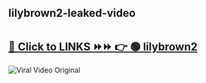 
 ## lilybrown2-leaked-video 

# <h2><a href="https://clipsfans.com/lilybrown2&ref=git">🔗 Click to LINKS ⏩⏩ 👉 🟢 lilybrown2 </a></h2>

<a href="https://clipsfans.com/lilybrown2&ref=git" rel="nofollow" data-target="animated-image.originalLink"><img src="https://i.ibb.co.com/xMMVF88/686577567.gif" alt="Viral Video Original" style="max-width: 100%; display: inline-block;" data-target="animated-image.originalImage"></a>
